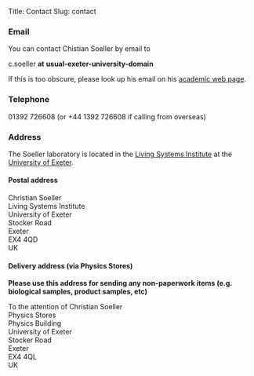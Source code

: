 Title: Contact
Slug: contact

### Email<a name="email"></a>

You can contact Chistian Soeller by email to

c.soeller __at__ __usual-exeter-university-domain__

If this is too obscure, please look up his email on his [academic web page](http://emps.exeter.ac.uk/physics-astronomy/staff/cs463).

### Telephone<a name="phone"></a>

01392 726608 (or +44 1392 726608 if calling from overseas)

### Address<a name="address"></a>

The Soeller laboratory is located in the [Living Systems Institute](http://www.exeter.ac.uk/livingsystems/) at the [University of Exeter](http://www.exeter.ac.uk/).

#### Postal address

Christian Soeller <br>
Living Systems Institute <br>
University of Exeter <br>
Stocker Road <br>
Exeter <br>
EX4 4QD <br>
UK

#### Delivery address (via Physics Stores)

__Please use this address for sending any non-paperwork items (e.g. biological samples, product samples, etc)__ 

To the attention of Christian Soeller <br>
Physics Stores <br>
Physics Building <br>
University of Exeter <br>
Stocker Road <br>
Exeter <br>
EX4 4QL <br>
UK
